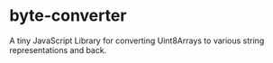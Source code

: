 # byte-converter
A tiny JavaScript Library for converting Uint8Arrays to various string representations and back.

